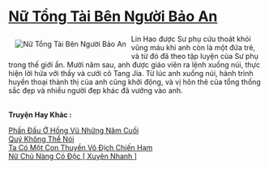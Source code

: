 <a href="https://truyentiki.com/nu-tong-tai-ben-nguoi-bao-an.30710/" title="Nữ Tổng Tài Bên Người Bảo An"><h1>Nữ Tổng Tài Bên Người Bảo An</h1></a><div style="display:table"><img align="right" style="float: left; padding: 10px;" src="https://truyentiki.com/a/img/str/src/30710.jpg" alt="Nữ Tổng Tài Bên Người Bảo An">Lin Hao được Sư phụ cứu thoát khỏi vũng máu khi anh còn là một đứa trẻ, và từ đó đã theo tập luyện của Sư phụ trong thế giới ẩn. Mười năm sau, anh được giáo viên ra lệnh xuống núi, thực hiện lời hứa với thầy và cưới cô Tang Jia. Từ lúc anh xuống núi, hành trình huyền thoại thành thị của anh cũng khởi động, và vị hôn thê của tổng thống sắc đẹp và nhiều người đẹp khác đã vướng vào anh.</div><p><br><b>Truyện Hay Khác :</b></p><a href="https://truyentiki.com/phan-dau-o-hong-vu-nhung-nam-cuoi.30709/" alt="Phấn Đấu Ở Hồng Vũ Những Năm Cuối">Phấn Đấu Ở Hồng Vũ Những Năm Cuối</a><br/><a href="https://github.com/nownovels/truyenhay/tree/master/truyenhay/30411/README.md" alt="Quý Không Thể Nói">Quý Không Thể Nói</a><br/><a href="https://github.com/nownovels/top500/tree/master/truyenhay/33475/" alt="Ta Có Một Con Thuyền Vô Địch Chiến Hạm">Ta Có Một Con Thuyền Vô Địch Chiến Hạm</a><br/><a href="https://www.plurk.com/p/nv908g" alt="Nữ Chủ Nàng Có Độc [ Xuyên Nhanh ]">Nữ Chủ Nàng Có Độc [ Xuyên Nhanh ]</a><br/>